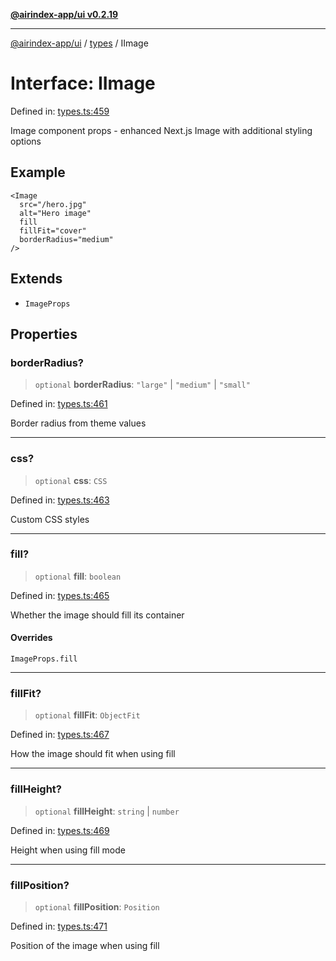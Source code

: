 [**@airindex-app/ui v0.2.19**](../../README.md)

***

[@airindex-app/ui](../../README.md) / [types](../README.md) / IImage

# Interface: IImage

Defined in: [types.ts:459](https://github.com/airindex-app/ui/blob/main/src/types.ts#L459)

Image component props - enhanced Next.js Image with additional styling options

## Example

```tsx
<Image
  src="/hero.jpg"
  alt="Hero image"
  fill
  fillFit="cover"
  borderRadius="medium"
/>
```

## Extends

- `ImageProps`

## Properties

### borderRadius?

> `optional` **borderRadius**: `"large"` \| `"medium"` \| `"small"`

Defined in: [types.ts:461](https://github.com/airindex-app/ui/blob/main/src/types.ts#L461)

Border radius from theme values

***

### css?

> `optional` **css**: `CSS`

Defined in: [types.ts:463](https://github.com/airindex-app/ui/blob/main/src/types.ts#L463)

Custom CSS styles

***

### fill?

> `optional` **fill**: `boolean`

Defined in: [types.ts:465](https://github.com/airindex-app/ui/blob/main/src/types.ts#L465)

Whether the image should fill its container

#### Overrides

`ImageProps.fill`

***

### fillFit?

> `optional` **fillFit**: `ObjectFit`

Defined in: [types.ts:467](https://github.com/airindex-app/ui/blob/main/src/types.ts#L467)

How the image should fit when using fill

***

### fillHeight?

> `optional` **fillHeight**: `string` \| `number`

Defined in: [types.ts:469](https://github.com/airindex-app/ui/blob/main/src/types.ts#L469)

Height when using fill mode

***

### fillPosition?

> `optional` **fillPosition**: `Position`

Defined in: [types.ts:471](https://github.com/airindex-app/ui/blob/main/src/types.ts#L471)

Position of the image when using fill
